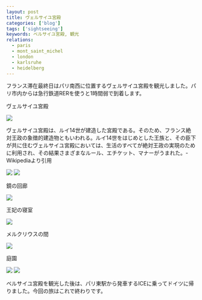 ```yaml
---
layout: post
title: ヴェルサイユ宮殿
categories: ['blog']
tags: ['sightseeing']
keywords: ベルサイユ宮殿, 観光
relations:
  - paris
  - mont_saint_michel
  - london
  - karlsruhe
  - heidelberg
---
```


フランス滞在最終日はパリ南西に位置するヴェルサイユ宮殿を観光しました。パリ市内からは急行鉄道RERを使うと1時間弱で到着します。

<p class="injection-center">ヴェルサイユ宮殿</p>

<img src="/img/blog_versailles02.jpg" class="image-on-frame image-fade">

ヴェルサイユ宮殿は、ルイ14世が建造した宮殿である。そのため、フランス絶対王政の象徴的建造物ともいわれる。ルイ14世をはじめとした王族と、その臣下が共に住むヴェルサイユ宮殿においては、生活のすべてが絶対王政の実現のために利用され、その結果さまざまなルール、エチケット、マナーがうまれた。-Wikipediaより引用

<img src="/img/blog_versailles03.jpg" class="image-on-frame image-fade">

<img src="/img/blog_versailles04.jpg" class="image-on-frame image-fade">

<p class="injection-center">鏡の回廊</p>

<img src="/img/blog_versailles05.jpg" class="image-on-frame image-fade">

<p class="injection-center">王妃の寝室</p>

<img src="/img/blog_versailles06.jpg" class="image-on-frame image-fade">

<p class="injection-center">メルクリウスの間</p>

<img src="/img/blog_versailles07.jpg" class="image-on-frame image-fade">

<p class="injection-center">庭園</p>

<img src="/img/blog_versailles08.jpg" class="image-on-frame image-fade">

<img src="/img/blog_versailles09.jpg" class="image-on-frame image-fade">

ベルサイユ宮殿を観光した後は、パリ東駅から発車するICEに乗ってドイツに帰りました。今回の旅はこれで終わりです。
